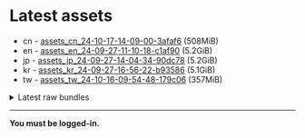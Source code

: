 # Latest assets
- cn - [assets_cn_24-10-17-14-09-00-3afaf6](https://github.com/ArknightsAssets/NewAssets/actions/runs/11475926358/artifacts/2092313946) (508MiB)
- en - [assets_en_24-09-27-11-10-18-c1af90](https://github.com/ArknightsAssets/NewAssets/actions/runs/11272949446/artifacts/2039930561) (5.2GiB)
- jp - [assets_jp_24-09-27-14-04-34-90dc78](https://github.com/ArknightsAssets/NewAssets/actions/runs/11266460473/artifacts/2038330230) (5.2GiB)
- kr - [assets_kr_24-09-27-16-56-22-b93586](https://github.com/ArknightsAssets/NewAssets/actions/runs/11266460473/artifacts/2038307488) (5.1GiB)
- tw - [assets_tw_24-10-16-09-54-48-179c06](https://github.com/ArknightsAssets/NewAssets/actions/runs/11495395294/artifacts/2097778723) (357MiB)

<details>
<summary>Latest raw bundles</summary>

- cn - [bundles_cn_24-10-17-14-09-00-3afaf6](https://github.com/ArknightsAssets/NewAssets/actions/runs/11475926358/artifacts/2092314502) (185MiB)
- en - [bundles_en_24-09-27-11-10-18-c1af90](https://github.com/ArknightsAssets/NewAssets/actions/runs/11272949446/artifacts/2039935429) (2.1GiB)
- jp - [bundles_jp_24-09-27-14-04-34-90dc78](https://github.com/ArknightsAssets/NewAssets/actions/runs/11266460473/artifacts/2038332916) (2.1GiB)
- kr - [bundles_kr_24-09-27-16-56-22-b93586](https://github.com/ArknightsAssets/NewAssets/actions/runs/11266460473/artifacts/2038309991) (2.0GiB)
- tw - [bundles_tw_24-10-16-09-54-48-179c06](https://github.com/ArknightsAssets/NewAssets/actions/runs/11495395294/artifacts/2097779238) (162MiB)

</details>

---

**You must be logged-in.**
